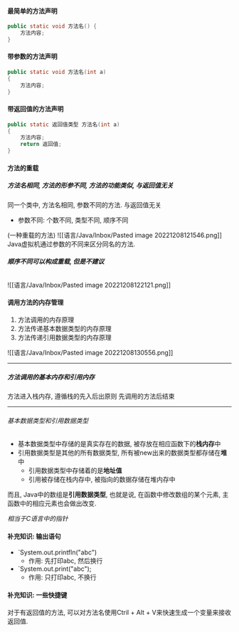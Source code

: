 #### 最简单的方法声明

```java
public static void 方法名() {
	方法内容;
}
```

#### 带参数的方法声明

```java
public static void 方法名(int a)
{
	方法内容;
}
```

#### 带返回值的方法声明

```java
public static 返回值类型 方法名(int a)
{
	方法内容;
	return 返回值;
}
```

#### 方法的重载

##### **方法名**相同, 方法的**形参**不同, 方法的**功能类似**, 与**返回值**无关

同一个类中, 方法名相同, 参数不同的方法. 与返回值无关
* 参数不同: 个数不同, 类型不同, 顺序不同

(一种重载的方法)
![[语言/Java/Inbox/Pasted image 20221208121546.png]]
Java虚拟机通过参数的不同来区分同名的方法.

###### **顺序不同可以构成重载, 但是不建议**

![[语言/Java/Inbox/Pasted image 20221208122121.png]]


#### 调用方法的内存管理

1. 方法调用的内存原理
2. 方法传递基本数据类型的内存原理
3. 方法传递引用数据类型的内存原理

![[语言/Java/Inbox/Pasted image 20221208130556.png]]

---
##### 方法调用的基本内存和引用内存

方法进入栈内存,  遵循栈的先入后出原则
先调用的方法后结束

---
###### 基本数据类型和引用数据类型

- 基本数据类型中存储的是真实存在的数据,  被存放在相应函数下的**栈内存**中
- 引用数据类型是其他的所有数据类型,  所有被new出来的数据类型都存储在**堆**中
	- 引用数据类型中存储着的是**地址值**
	- 引用被存储在栈内存中, 被指向的数据存储在堆内存中

而且, Java中的数组是**引用数据类型**, 也就是说,  在函数中修改数组的某个元素,  主函数中的相应元素也会做出改变. 

*相当于C语言中的指针*

#### 补充知识: 输出语句

* `System.out.printfln("abc")
	* 作用: 先打印abc, 然后换行
* `System.out.print("abc");
	* 作用: 只打印abc, 不换行

#### 补充知识: 一些快捷键

对于有返回值的方法, 可以对方法名使用Ctril + Alt + V来快速生成一个变量来接收返回值.
